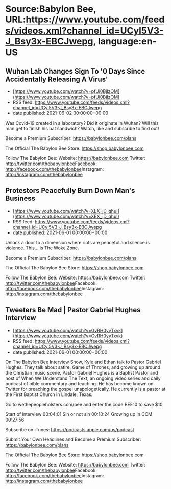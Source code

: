 # Source:Babylon Bee, URL:https://www.youtube.com/feeds/videos.xml?channel_id=UCyl5V3-J_Bsy3x-EBCJwepg, language:en-US

## Wuhan Lab Changes Sign To '0 Days Since Accidentally Releasing A Virus'
 - [https://www.youtube.com/watch?v=pfUi0BjIzOM](https://www.youtube.com/watch?v=pfUi0BjIzOM)
 - RSS feed: https://www.youtube.com/feeds/videos.xml?channel_id=UCyl5V3-J_Bsy3x-EBCJwepg
 - date published: 2021-06-02 00:00:00+00:00

Was Covid-19 created in a laboratory? Did it originate in Wuhan? Will this man get to finish his bat sandwich? Watch, like and subscribe to find out!

Become a Premium Subscriber: https://babylonbee.com/plans

The Official The Babylon Bee Store: https://shop.babylonbee.com​​​​

Follow The Babylon Bee:
Website: https://babylonbee.com​​​​
Twitter: http://twitter.com/thebabylonbee​​​​
Facebook: http://facebook.com/thebabylonbee​​​​
Instagram: http://instagram.com/thebabylonbee​

## Protestors Peacefully Burn Down Man's Business
 - [https://www.youtube.com/watch?v=XEX_jD_qhuI](https://www.youtube.com/watch?v=XEX_jD_qhuI)
 - RSS feed: https://www.youtube.com/feeds/videos.xml?channel_id=UCyl5V3-J_Bsy3x-EBCJwepg
 - date published: 2021-06-01 00:00:00+00:00

Unlock a door to a dimension where riots are peaceful and silence is violence. This... is The Woke Zone.

Become a Premium Subscriber: https://babylonbee.com/plans

The Official The Babylon Bee Store: https://shop.babylonbee.com​​​​

Follow The Babylon Bee:
Website: https://babylonbee.com​​​​
Twitter: http://twitter.com/thebabylonbee​​​​
Facebook: http://facebook.com/thebabylonbee​​​​
Instagram: http://instagram.com/thebabylonbee​

## Tweeters Be Mad | Pastor Gabriel Hughes Interview
 - [https://www.youtube.com/watch?v=GvRH0yyTxvk](https://www.youtube.com/watch?v=GvRH0yyTxvk)
 - RSS feed: https://www.youtube.com/feeds/videos.xml?channel_id=UCyl5V3-J_Bsy3x-EBCJwepg
 - date published: 2021-06-01 00:00:00+00:00

On The Babylon Bee Interview Show, Kyle and Ethan talk to Pastor Gabriel Hughes. They talk about satire, Game of Thrones, and growing up around the Christian music scene. Pastor Gabriel Hughes is a Baptist Pastor and host of When We Understand The Text, an ongoing video series and daily podcast of bible commentary and teaching. He has become known on Twitter for preaching the gospel unapologetically. He currently is a pastor at the First Baptist Church in Lindale, Texas.

Go to  wethepeopleholsters.com/bee and enter the code BEE10 to save $10

Start of interview 00:04:01
Sin or not sin 00:10:24
Growing up in CCM 00:27:56

Subscribe on iTunes: https://podcasts.apple.com/us/podcast 

Submit Your Own Headlines and Become a Premium Subscriber: https://babylonbee.com/plans

The Official The Babylon Bee Store: https://shop.babylonbee.com​​​​

Follow The Babylon Bee:
Website: https://babylonbee.com​​​​
Twitter: http://twitter.com/thebabylonbee​​​​
Facebook: http://facebook.com/thebabylonbee​​​​
Instagram: http://instagram.com/thebabylonbee​

